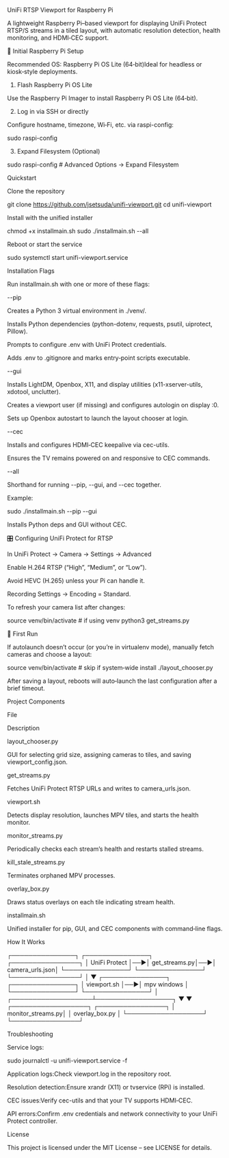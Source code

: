 UniFi RTSP Viewport for Raspberry Pi

A lightweight Raspberry Pi–based viewport for displaying UniFi Protect RTSP/S streams in a tiled layout, with automatic resolution detection, health monitoring, and HDMI‑CEC support.

🧰 Initial Raspberry Pi Setup

Recommended OS: Raspberry Pi OS Lite (64‑bit)Ideal for headless or kiosk‑style deployments.

1. Flash Raspberry Pi OS Lite

Use the Raspberry Pi Imager to install Raspberry Pi OS Lite (64‑bit).

2. Log in via SSH or directly

Configure hostname, timezone, Wi‑Fi, etc. via raspi-config:

sudo raspi-config

3. Expand Filesystem (Optional)

sudo raspi-config   # Advanced Options → Expand Filesystem

Quickstart

Clone the repository

git clone https://github.com/jsetsuda/unifi-viewport.git
cd unifi-viewport

Install with the unified installer

chmod +x installmain.sh
sudo ./installmain.sh --all

Reboot or start the service

sudo systemctl start unifi-viewport.service

Installation Flags

Run installmain.sh with one or more of these flags:

--pip

Creates a Python 3 virtual environment in ./venv/.

Installs Python dependencies (python-dotenv, requests, psutil, uiprotect, Pillow).

Prompts to configure .env with UniFi Protect credentials.

Adds .env to .gitignore and marks entry‑point scripts executable.

--gui

Installs LightDM, Openbox, X11, and display utilities (x11-xserver-utils, xdotool, unclutter).

Creates a viewport user (if missing) and configures autologin on display :0.

Sets up Openbox autostart to launch the layout chooser at login.

--cec

Installs and configures HDMI‑CEC keepalive via cec-utils.

Ensures the TV remains powered on and responsive to CEC commands.

--all

Shorthand for running --pip, --gui, and --cec together.

Example:

sudo ./installmain.sh --pip --gui

Installs Python deps and GUI without CEC.

🎛 Configuring UniFi Protect for RTSP

In UniFi Protect → Camera → Settings → Advanced

Enable H.264 RTSP (“High”, “Medium”, or “Low”).

Avoid HEVC (H.265) unless your Pi can handle it.

Recording Settings → Encoding = Standard.

To refresh your camera list after changes:

source venv/bin/activate   # if using venv
python3 get_streams.py

🚀 First Run

If autolaunch doesn’t occur (or you’re in virtualenv mode), manually fetch cameras and choose a layout:

source venv/bin/activate   # skip if system‑wide install
./layout_chooser.py

After saving a layout, reboots will auto‑launch the last configuration after a brief timeout.

Project Components

File

Description

layout_chooser.py

GUI for selecting grid size, assigning cameras to tiles, and saving viewport_config.json.

get_streams.py

Fetches UniFi Protect RTSP URLs and writes to camera_urls.json.

viewport.sh

Detects display resolution, launches MPV tiles, and starts the health monitor.

monitor_streams.py

Periodically checks each stream’s health and restarts stalled streams.

kill_stale_streams.py

Terminates orphaned MPV processes.

overlay_box.py

Draws status overlays on each tile indicating stream health.

installmain.sh

Unified installer for pip, GUI, and CEC components with command‑line flags.

How It Works

┌───────────────┐   ┌───────────────┐   ┌────────────────┐
│ UniFi Protect │──▶│ get_streams.py│──▶│ camera_urls.json│
└───────────────┘   └───────────────┘   └────────────────┘
                             │
                             ▼
                       ┌───────────────┐   ┌───────────────┐
                       │ viewport.sh   │──▶│   mpv windows │
                       └───────────────┘   └───────────────┘
                             │
         ┌───────────────────┴──────────────────┐
         ▼                                      ▼
┌──────────────────┐                   ┌────────────────┐
│ monitor_streams.py│                   │ overlay_box.py │
└──────────────────┘                   └────────────────┘

Troubleshooting

Service logs:

sudo journalctl -u unifi-viewport.service -f

Application logs:Check viewport.log in the repository root.

Resolution detection:Ensure xrandr (X11) or tvservice (RPi) is installed.

CEC issues:Verify cec-utils and that your TV supports HDMI‑CEC.

API errors:Confirm .env credentials and network connectivity to your UniFi Protect controller.

License

This project is licensed under the MIT License – see LICENSE for details.
